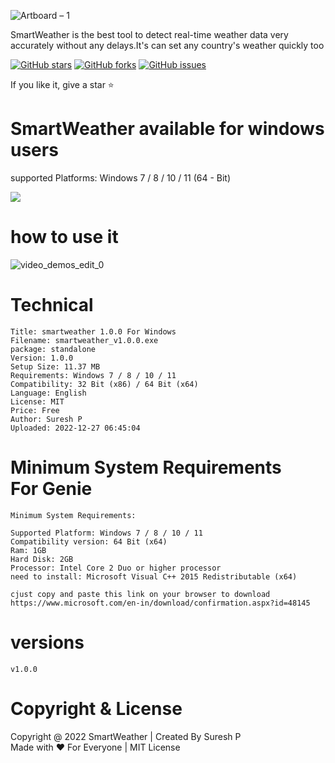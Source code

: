 
![Artboard – 1](https://user-images.githubusercontent.com/112636345/209669100-eeca9a08-0488-49dd-b639-14d025503f40.png)

<p>SmartWeather is the best tool to detect real-time weather data very accurately without any delays.It's can set any country's weather quickly too</p>

[![GitHub stars](https://img.shields.io/github/stars/sureshpandiyan1/SmartWeather)](https://github.com/sureshpandiyan1/SmartWeather/stargazers)
[![GitHub forks](https://img.shields.io/github/forks/sureshpandiyan1/SmartWeather)](https://github.com/sureshpandiyan1/SmartWeather/network)
[![GitHub issues](https://img.shields.io/github/issues/sureshpandiyan1/SmartWeather)](https://github.com/sureshpandiyan1/SmartWeather/issues)

If you like it, give a star ⭐

# SmartWeather available for windows users

<p> supported Platforms: Windows 7 / 8 / 10 / 11 (64 - Bit)</p>
<a href="https://www.mediafire.com/file/k4v1isikdny1ha4/smartweather_v1.0.0.exe/file">
<div>
<img src="https://user-images.githubusercontent.com/112636345/209668894-71c4e887-f7ab-42e4-a21d-b14b2ceb5fad.png">
</div>
<div>
</a>

# how to use it


![video_demos_edit_0](https://user-images.githubusercontent.com/112636345/209670568-756025b2-8091-4dbf-b7ed-d19ab7404c40.gif)


# Technical
    
    Title: smartweather 1.0.0 For Windows
    Filename: smartweather_v1.0.0.exe
    package: standalone 
    Version: 1.0.0
    Setup Size: 11.37 MB
    Requirements: Windows 7 / 8 / 10 / 11
    Compatibility: 32 Bit (x86) / 64 Bit (x64)
    Language: English
    License: MIT
    Price: Free
    Author: Suresh P
    Uploaded: 2022-12-27 06:45:04
    

# Minimum System Requirements <br> For Genie

    Minimum System Requirements:

    Supported Platform: Windows 7 / 8 / 10 / 11
    Compatibility version: 64 Bit (x64)
    Ram: 1GB
    Hard Disk: 2GB
    Processor: Intel Core 2 Duo or higher processor
    need to install: Microsoft Visual C++ 2015 Redistributable (x64)

    cjust copy and paste this link on your browser to download 
    https://www.microsoft.com/en-in/download/confirmation.aspx?id=48145



# versions

    v1.0.0


# Copyright & License
 
<span>Copyright @ 2022 SmartWeather | Created By Suresh P <br></span> 
<span>Made with ❤️ For Everyone | MIT License</span>
